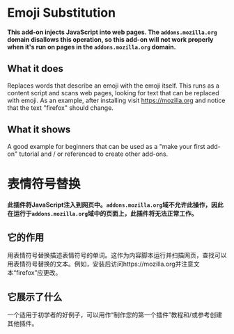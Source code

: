 # Emoji Substitution

**This add-on injects JavaScript into web pages. The `addons.mozilla.org` domain disallows this operation, so this add-on will not work properly when it's run on pages in the `addons.mozilla.org` domain.**

## What it does

Replaces words that describe an emoji with the emoji itself. This runs as a content script and scans web pages, looking for text that can be replaced with emoji. As an example, after installing visit https://mozilla.org and notice that the text "firefox" should change.

## What it shows

A good example for beginners that can be used as a "make your first add-on" tutorial and / or referenced to create other add-ons.

# 表情符号替换

**此插件将JavaScript注入到网页中。`addons.mozilla.org`域不允许此操作，因此在运行于`addons.mozilla.org`域中的页面上，此插件将无法正常工作。**

## 它的作用

用表情符号替换描述表情符号的单词。这作为内容脚本运行并扫描网页，查找可以用表情符号替换的文本。例如，安装后访问https://mozilla.org并注意文本“firefox”应更改。

## 它展示了什么

一个适用于初学者的好例子，可以用作“制作您的第一个插件”教程和/或参考创建其他插件。